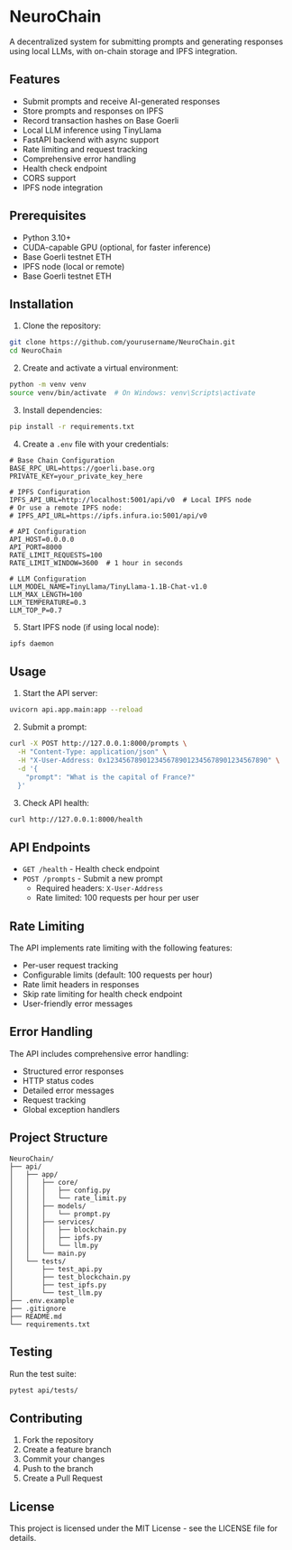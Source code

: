 # NeuroChain

A decentralized system for submitting prompts and generating responses using local LLMs, with on-chain storage and IPFS integration.

## Features

- Submit prompts and receive AI-generated responses
- Store prompts and responses on IPFS
- Record transaction hashes on Base Goerli
- Local LLM inference using TinyLlama
- FastAPI backend with async support
- Rate limiting and request tracking
- Comprehensive error handling
- Health check endpoint
- CORS support
- IPFS node integration

## Prerequisites

- Python 3.10+
- CUDA-capable GPU (optional, for faster inference)
- Base Goerli testnet ETH
- IPFS node (local or remote)
- Base Goerli testnet ETH

## Installation

1. Clone the repository:
```bash
git clone https://github.com/yourusername/NeuroChain.git
cd NeuroChain
```

2. Create and activate a virtual environment:
```bash
python -m venv venv
source venv/bin/activate  # On Windows: venv\Scripts\activate
```

3. Install dependencies:
```bash
pip install -r requirements.txt
```

4. Create a `.env` file with your credentials:
```env
# Base Chain Configuration
BASE_RPC_URL=https://goerli.base.org
PRIVATE_KEY=your_private_key_here

# IPFS Configuration
IPFS_API_URL=http://localhost:5001/api/v0  # Local IPFS node
# Or use a remote IPFS node:
# IPFS_API_URL=https://ipfs.infura.io:5001/api/v0

# API Configuration
API_HOST=0.0.0.0
API_PORT=8000
RATE_LIMIT_REQUESTS=100
RATE_LIMIT_WINDOW=3600  # 1 hour in seconds

# LLM Configuration
LLM_MODEL_NAME=TinyLlama/TinyLlama-1.1B-Chat-v1.0
LLM_MAX_LENGTH=100
LLM_TEMPERATURE=0.3
LLM_TOP_P=0.7
```

5. Start IPFS node (if using local node):
```bash
ipfs daemon
```

## Usage

1. Start the API server:
```bash
uvicorn api.app.main:app --reload
```

2. Submit a prompt:
```bash
curl -X POST http://127.0.0.1:8000/prompts \
  -H "Content-Type: application/json" \
  -H "X-User-Address: 0x1234567890123456789012345678901234567890" \
  -d '{
    "prompt": "What is the capital of France?"
  }'
```

3. Check API health:
```bash
curl http://127.0.0.1:8000/health
```

## API Endpoints

- `GET /health` - Health check endpoint
- `POST /prompts` - Submit a new prompt
  - Required headers: `X-User-Address`
  - Rate limited: 100 requests per hour per user

## Rate Limiting

The API implements rate limiting with the following features:
- Per-user request tracking
- Configurable limits (default: 100 requests per hour)
- Rate limit headers in responses
- Skip rate limiting for health check endpoint
- User-friendly error messages

## Error Handling

The API includes comprehensive error handling:
- Structured error responses
- HTTP status codes
- Detailed error messages
- Request tracking
- Global exception handlers

## Project Structure

```
NeuroChain/
├── api/
│   ├── app/
│   │   ├── core/
│   │   │   ├── config.py
│   │   │   └── rate_limit.py
│   │   ├── models/
│   │   │   └── prompt.py
│   │   ├── services/
│   │   │   ├── blockchain.py
│   │   │   ├── ipfs.py
│   │   │   └── llm.py
│   │   └── main.py
│   └── tests/
│       ├── test_api.py
│       ├── test_blockchain.py
│       ├── test_ipfs.py
│       └── test_llm.py
├── .env.example
├── .gitignore
├── README.md
└── requirements.txt
```

## Testing

Run the test suite:
```bash
pytest api/tests/
```

## Contributing

1. Fork the repository
2. Create a feature branch
3. Commit your changes
4. Push to the branch
5. Create a Pull Request

## License

This project is licensed under the MIT License - see the LICENSE file for details. 
